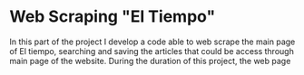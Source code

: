# Web Scraping "El Tiempo"

In this part of the project I develop a code able to web scrape the main page of El tiempo, searching and saving the articles that could be access through main page of the website. 
During the duration of this project, the web page
